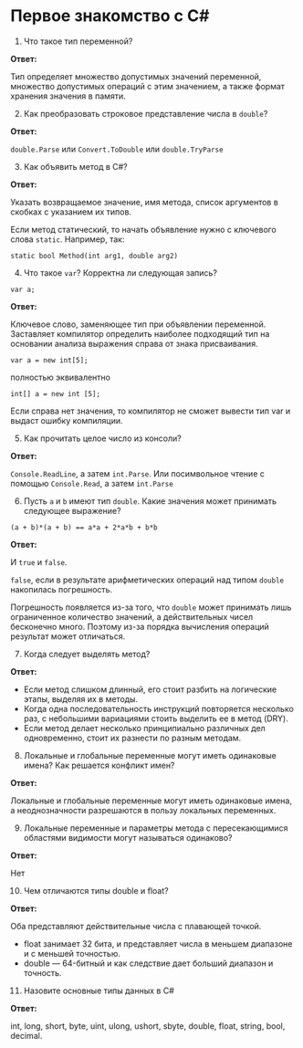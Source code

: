 # Первое знакомство с C#

1. Что такое тип переменной?

**Ответ:**

Тип определяет множество допустимых значений переменной, множество допустимых операций с этим значением, а также формат хранения значения в памяти.

2. Как преобразовать строковое представление числа в `double`?

**Ответ:**

`double.Parse` или `Convert.ToDouble` или `double.TryParse`

3. Как объявить метод в C#?

**Ответ:**

Указать возвращаемое значение, имя метода, список аргументов в скобках с указанием их типов.

Если метод статический, то начать объявление нужно с ключевого слова `static`. Например, так:

```
static bool Method(int arg1, double arg2)
```

4. Что такое `var`? Корректна ли следующая запись?
```
var a;
```

**Ответ:**

Ключевое слово, заменяющее тип при объявлении переменной. Заставляет компилятор определить наиболее подходящий тип на основании анализа выражения справа от знака присваивания.
```
var a = new int[5];
```
полностью эквивалентно
```
int[] a = new int [5];
```
Если справа нет значения, то компилятор не сможет вывести тип var и выдаст ошибку компиляции.

5. Как прочитать целое число из консоли?

**Ответ:**

`Console.ReadLine`, а затем `int.Parse`. Или посимвольное чтение с помощью `Console.Read`, а затем `int.Parse`


6. Пусть `a` и `b` имеют тип `double`. Какие значения может принимать следующее выражение?

`(a + b)*(a + b) == a*a + 2*a*b + b*b`

**Ответ:**

И `true` и `false`.

`false`, если в результате арифметических операций над типом `double` накопилась погрешность.

Погрешность появляется из-за того, что `double` может принимать лишь ограниченное количество значений, а действительных чисел бесконечно много. Поэтому из-за порядка вычисления операций результат может отличаться.

7. Когда следует выделять метод?

**Ответ:**

- Если метод слишком длинный, его стоит разбить на логические этапы, выделяя их в методы.
- Когда одна последовательность инструкций повторяется несколько раз, с небольшими вариациями стоить выделить ее в метод (DRY).
- Если метод делает несколько принципиально различных дел одновременно, стоит их разнести по разным методам.

8. Локальные и глобальные переменные могут иметь одинаковые имена? Как решается конфликт имен?

**Ответ:**

Локальные и глобальные переменные могут иметь одинаковые имена, а неоднозначности разрешаются в пользу локальных переменных.

9. Локальные переменные и параметры метода с пересекающимися областями видимости могут называться одинаково?

**Ответ:**

Нет

10. Чем отличаются типы double и float?

**Ответ:**

Оба представляют действительные числа с плавающей точкой.

- float занимает 32 бита, и представляет числа в меньшем диапазоне и с меньшей точностью.
- double — 64-битный и как следствие дает больший диапазон и точность.

11. Назовите основные типы данных в C#

**Ответ:**

int, long, short, byte, uint, ulong, ushort, sbyte, double, float, string, bool, decimal.